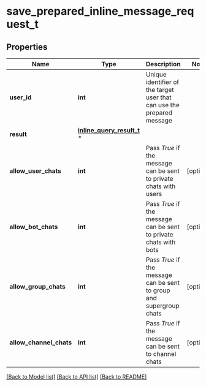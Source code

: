 # save_prepared_inline_message_request_t

## Properties
Name | Type | Description | Notes
------------ | ------------- | ------------- | -------------
**user_id** | **int** | Unique identifier of the target user that can use the prepared message | 
**result** | [**inline_query_result_t**](inline_query_result.md) \* |  | 
**allow_user_chats** | **int** | Pass *True* if the message can be sent to private chats with users | [optional] 
**allow_bot_chats** | **int** | Pass *True* if the message can be sent to private chats with bots | [optional] 
**allow_group_chats** | **int** | Pass *True* if the message can be sent to group and supergroup chats | [optional] 
**allow_channel_chats** | **int** | Pass *True* if the message can be sent to channel chats | [optional] 

[[Back to Model list]](../README.md#documentation-for-models) [[Back to API list]](../README.md#documentation-for-api-endpoints) [[Back to README]](../README.md)


